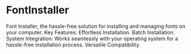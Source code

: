 # FontInstaller
Font Installer, the hassle-free solution for installing and managing fonts on your computer. Key Features:  Effortless Installation. Batch Installation. System Integration: Works seamlessly with your operating system for a hassle-free installation process.  Versatile Compatibility.
